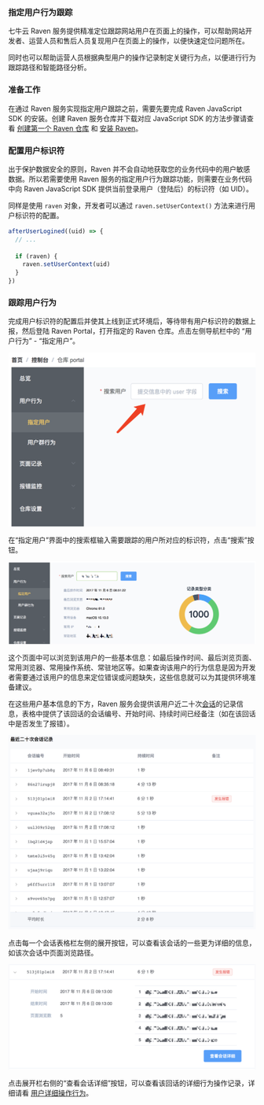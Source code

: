 ### 指定用户行为跟踪

七牛云 Raven 服务提供精准定位跟踪网站用户在页面上的操作，可以帮助网站开发者、运营人员和售后人员复现用户在页面上的操作，以便快速定位问题所在。

同时也可以帮助运营人员根据典型用户的操作记录制定关键行为点，以便进行行为跟踪路径和智能路径分析。

### 准备工作

在通过 Raven 服务实现指定用户跟踪之前，需要先要完成 Raven JavaScript SDK 的安装。创建 Raven 服务仓库并下载对应 JavaScript SDK 的方法步骤请查看 [创建第一个 Raven 仓库](/quickstart/init) 和 [安装 Raven](/quickstart/install)。

### 配置用户标识符

出于保护数据安全的原则，Raven 并不会自动地获取您的业务代码中的用户敏感数据。所以若需要使用 Raven 服务的指定用户行为跟踪功能，则需要在业务代码中向 Raven JavaScript SDK 提供当前登录用户（登陆后）的标识符（如 UID）。

同样是使用 `raven` 对象，开发者可以通过 `raven.setUserContext()` 方法来进行用户标识符的配置。

```javascript
afterUserLogined((uid) => {
  // ...

  if (raven) {
    raven.setUserContext(uid)
  }
})
```

### 跟踪用户行为

完成用户标识符的配置后并使其上线到正式环境后，等待带有用户标识符的数据上报，然后登陆 Raven Portal，打开指定的 Raven 仓库。点击左侧导航栏中的 “用户行为” - “指定用户”。

![](/images/feature-one-user1.png)

在“指定用户”界面中的搜索框输入需要跟踪的用户所对应的标识符，点击“搜索”按钮。

![](/images/feature-one-user2.png)

这个页面中可以浏览到该用户的一些基本信息：如最后操作时间、最后浏览页面、常用浏览器、常用操作系统、常驻地区等。如果查询该用户的行为信息是因为开发者需要通过该用户的信息来定位错误或问题缺失，这些信息就可以为其提供环境准备建议。

在这些用户基本信息的下方，Raven 服务会提供该用户近二十次[会话](/wiki?id=%e4%bc%9a%e8%af%9d-session)的记录信息，表格中提供了该回话的会话编号、开始时间、持续时间已经备注（如在该回话中是否发生了报错）。

![](/images/feature-one-user3.png)

点击每一个会话表格栏左侧的展开按钮，可以查看该会话的一些更为详细的信息，如该次会话中页面浏览路径。

![](/images/feature-one-user4.png)

点击展开栏右侧的“查看会话详细”按钮，可以查看该回话的详细行为操作记录，详细请看 [用户详细操作行为](/features/session)。